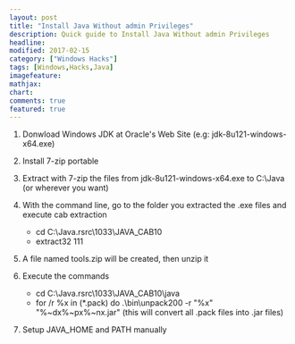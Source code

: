 ```yaml
---
layout: post
title: "Install Java Without admin Privileges"
description: Quick guide to Install Java Without admin Privileges
headline: 
modified: 2017-02-15
category: ["Windows Hacks"]
tags: [Windows,Hacks,Java]
imagefeature: 
mathjax: 
chart: 
comments: true
featured: true
---
```


1. Donwload Windows JDK at Oracle's Web Site (e.g: jdk-8u121-windows-x64.exe)

2. Install 7-zip portable

3. Extract with 7-zip the files from jdk-8u121-windows-x64.exe to C:\Java (or wherever you want)

4. With the command line, go to the folder you extracted the .exe files and execute cab extraction

    - cd C:\Java\.rsrc\1033\JAVA_CAB10
    - extract32 111
	
5. A file named tools.zip will be created, then unzip it

6. Execute the commands

    - cd C:\Java\.rsrc\1033\JAVA_CAB10\java
    - for /r %x in (*.pack) do .\bin\unpack200 -r "%x" "%~dx%~px%~nx.jar" (this will convert all .pack files into .jar files)

7. Setup JAVA_HOME and PATH manually